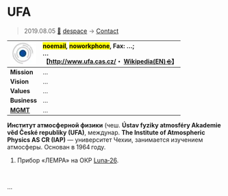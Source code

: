 # UFA
> 2019.08.05 [🚀](../../index/index.md) [despace](../index.md) → [Contact](../contact.md)

|[![](../f/contact/u/ufa_logo1_thumb.webp)](../f/contact/u/ufa_logo1.png)|<mark>noemail</mark>, <mark>noworkphone</mark>, Fax: …;<br> *…*<br> 【<http://www.ufa.cas.cz/>・ [Wikipedia(EN) ⎆](https://en.wikipedia.org/wiki/Institute_of_Atmospheric_Physics_AS_CR)】|
|:--|:--|
|**Mission**|…|
|**Vision**|…|
|**Values**|…|
|**Business**|…|
|**[MGMT](../mgmt.md)**|…|

**Институт атмосферной физики** (чеш. **Ústav fyziky atmosféry Akademie věd České republiky (UFA)**, междунар. **The Institute of Atmospheric Physics AS CR (IAP)** — университет Чехии, занимается изучением атмосферы. Основан в 1964 году.

   1. Прибор «ЛЕМРА» на ОКР [Luna‑26](../luna_26.md).

<p style="page-break-after:always"> </p>

…
